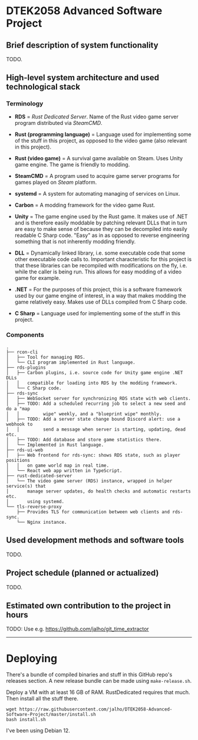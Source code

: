 # DTEK2058 Advanced Software Project

## Brief description of system functionality

TODO.

## High-level system architecture and used technological stack

### Terminology

- **RDS** = _Rust Dedicated Server_. Name of the Rust video game server program
  distributed via _SteamCMD_.

- **Rust (programming language)** = Language used for implementing some of the
  stuff in this project, as opposed to the video game (also relevant in this
  project).

- **Rust (video game)** = A survival game available on Steam. Uses Unity game
  engine. The game is friendly to modding.

- **SteamCMD** = A program used to acquire game server programs for games played
  on _Steam_ platform.

- **systemd** = A system for automating managing of services on Linux.

- **Carbon** = A modding framework for the video game Rust.

- **Unity** = The game engine used by the Rust game. It makes use of .NET and
  is therefore easily moddable by patching relevant DLLs that in turn are easy
  to make sense of because they can be decompiled into easily readable C Sharp
  code. "Easy" as in as opposed to reverse engineering something that is not
  inherently modding friendly.

- **DLL** = Dynamically linked library, i.e. some executable code that some
  other executable code calls to. Important characteristic for this project is
  that these libraries can be recompiled with modifications on the fly, i.e.
  while the caller is being run. This allows for easy modding of a video game
  for example.

- **.NET** = For the purposes of this project, this is a software framework
  used by our game engine of interest, in a way that makes modding the game
  relatively easy. Makes use of DLLs compiled from C Sharp code.

- **C Sharp** = Language used for implementing some of the stuff in this
  project.

### Components

```
.
├── rcon-cli
│   ├── Tool for managing RDS.
│   └── CLI program implemented in Rust language.
├── rds-plugins
│   ├── Carbon plugins, i.e. source code for Unity game engine .NET DLLs
│   │   compatible for loading into RDS by the modding framework.
│   └── C Sharp code.
├── rds-sync
│   ├── WebSocket server for synchronizing RDS state with web clients.
│   ├── TODO: Add a scheduled recurring job to select a new seed and do a "map
│   │         wipe" weekly, and a "blueprint wipe" monthly.
│   ├── TODO: Add a server state change bound Discord alert: use a webhook to
│   │         send a message when server is starting, updating, dead etc.
│   ├── TODO: Add database and store game statistics there.
│   └── Implemented in Rust language.
├── rds-ui-web
│   ├── Web frontend for rds-sync: shows RDS state, such as player positions
│   │   on game world map in real time.
│   └── React web app written in TypeScript.
├── rust-dedicated-server
│   └── The video game server (RDS) instance, wrapped in helper service(s) that
│       manage server updates, do health checks and automatic restarts etc.
│       using systemd.
└── tls-reverse-proxy
    ├── Provides TLS for communication between web clients and rds-sync.
    └── Nginx instance.
```

## Used development methods and software tools

TODO.

## Project schedule (planned or actualized)

TODO.

## Estimated own contribution to the project in hours

TODO: Use e.g. https://github.com/jalho/git_time_extractor

---

# Deploying

There's a bundle of compiled binaries and stuff in this GitHub repo's releases
section. A new release bundle can be made using `make-release.sh`.

Deploy a VM with at least 16 GB of RAM. RustDedicated requires that much. Then
install all the stuff there.

```
wget https://raw.githubusercontent.com/jalho/DTEK2058-Advanced-Software-Project/master/install.sh
bash install.sh
```

I've been using Debian 12.
